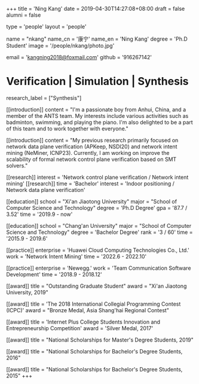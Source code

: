 +++
title = 'Ning Kang'
date = 2019-04-30T14:27:08+08:00
draft = false
alumni = false

type = 'people'
layout = 'people'

name = "nkang"
name_cn = '康宁'
name_en = 'Ning Kang'
degree = 'Ph.D Student'
image = '/people/nkang/photo.jpg'

email = 'kangning2018@foxmail.com'
github = '916267142'

# Verification | Simulation | Synthesis
research_label = ["Synthesis"]

[[introduction]]
    content = "I'm a passionate boy from Anhui, China, and a member of the ANTS team. My interests include various activities such as badminton, swimming, and playing the piano. I'm also delighted to be a part of this team and to work together with everyone."

[[introduction]]
    content = "My previous research primarily focused on network data plane verification (APKeep, NSDI20) and network intent mining (NeMiner, ICNP23). Currently, I am working on improve the scalability of formal network control plane verification based on SMT solvers."

[[research]]
    interest =  'Network control plane verification / Network intent mining'
[[research]]
    time = 'Bachelor'
    interest = 'Indoor positioning / Network data plane verification'

[[education]]
    school = "Xi'an Jiaotong University"
    major = "School of Computer Science and Technology"
    degree = 'Ph.D Degree'
    gpa = '87.7 / 3.52'
    time = '2019.9 - now'

[[education]]
    school = "Chang'an University"
    major = "School of Computer Science and Technology"
    degree = 'Bachelor Degree'
    rank = '3 / 60'
    time = '2015.9 - 2019.6'

[[practice]]
    enterprise = 'Huawei Cloud Computing Technologies Co., Ltd.'
    work = 'Network Intent Mining'
    time = '2022.6 - 2022.10'
    
[[practice]]
    enterprise = 'Newegg.'
    work = 'Team Communication Software Development'
    time = '2018.9 - 2018.12'

[[award]]
    title = "Outstanding Graduate Student"
    award = "Xi'an Jiaotong University, 2019"

[[award]]
    title = 'The 2018 International Collegial Programming Contest (ICPC)'
    award = "Bronze Medal, Asia Shang'hai Regional Contest"

[[award]]
    title = 'Internet Plus College Students Innovation and Entrepreneurship Competition'
    award = 'Silver Medal, 2017'

[[award]]
    title = "National Scholarships for Master's Degree Students, 2019"

[[award]]
    title = "National Scholarships for Bachelor's Degree Students, 2016"
    
[[award]]
    title = "National Scholarships for Bachelor's Degree Students, 2015"
+++
